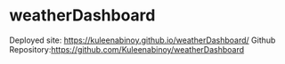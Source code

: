 # weatherDashboard

Deployed site: https://kuleenabinoy.github.io/weatherDashboard/
Github Repository:https://github.com/Kuleenabinoy/weatherDashboard
